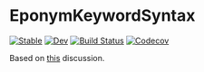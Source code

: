 # EponymKeywordSyntax

[![Stable](https://img.shields.io/badge/docs-stable-blue.svg)](https://jw3126.github.io/EponymKeywordSyntax.jl/stable)
[![Dev](https://img.shields.io/badge/docs-dev-blue.svg)](https://jw3126.github.io/EponymKeywordSyntax.jl/dev)
[![Build Status](https://travis-ci.com/jw3126/EponymKeywordSyntax.jl.svg?branch=master)](https://travis-ci.com/jw3126/EponymKeywordSyntax.jl)
[![Codecov](https://codecov.io/gh/jw3126/EponymKeywordSyntax.jl/branch/master/graph/badge.svg)](https://codecov.io/gh/jw3126/EponymKeywordSyntax.jl)

Based on [this](https://discourse.julialang.org/t/keyword-arguments-without-a-keyword/31863/1) discussion.
